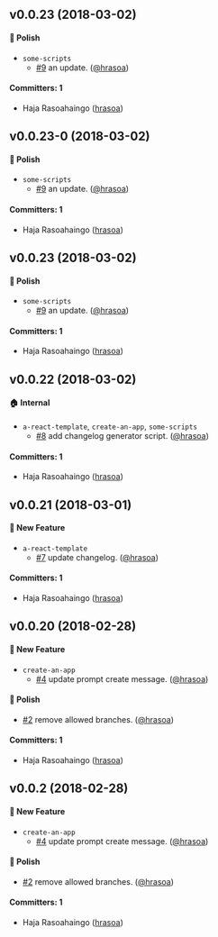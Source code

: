 ## v0.0.23 (2018-03-02)

#### :nail_care: Polish
* `some-scripts`
  * [#9](https://github.com/hrasoa/create-an-app/pull/9) an update. ([@hrasoa](https://github.com/hrasoa))

#### Committers: 1
- Haja Rasoahaingo ([hrasoa](https://github.com/hrasoa))

## v0.0.23-0 (2018-03-02)

#### :nail_care: Polish
* `some-scripts`
  * [#9](https://github.com/hrasoa/create-an-app/pull/9) an update. ([@hrasoa](https://github.com/hrasoa))

#### Committers: 1
- Haja Rasoahaingo ([hrasoa](https://github.com/hrasoa))

## v0.0.23 (2018-03-02)

#### :nail_care: Polish
* `some-scripts`
  * [#9](https://github.com/hrasoa/create-an-app/pull/9) an update. ([@hrasoa](https://github.com/hrasoa))

#### Committers: 1
- Haja Rasoahaingo ([hrasoa](https://github.com/hrasoa))

## v0.0.22 (2018-03-02)

#### :house: Internal
* `a-react-template`, `create-an-app`, `some-scripts`
  * [#8](https://github.com/hrasoa/create-an-app/pull/8) add changelog generator script. ([@hrasoa](https://github.com/hrasoa))

#### Committers: 1
- Haja Rasoahaingo ([hrasoa](https://github.com/hrasoa))

## v0.0.21 (2018-03-01)

#### :rocket: New Feature
* `a-react-template`
  * [#7](https://github.com/hrasoa/create-an-app/pull/7) update changelog. ([@hrasoa](https://github.com/hrasoa))

#### Committers: 1
- Haja Rasoahaingo ([hrasoa](https://github.com/hrasoa))
## v0.0.20 (2018-02-28)

#### :rocket: New Feature
* `create-an-app`
  * [#4](https://github.com/hrasoa/create-an-app/pull/4) update prompt create message. ([@hrasoa](https://github.com/hrasoa))

#### :nail_care: Polish
* [#2](https://github.com/hrasoa/create-an-app/pull/2) remove allowed branches. ([@hrasoa](https://github.com/hrasoa))

#### Committers: 1
- Haja Rasoahaingo ([hrasoa](https://github.com/hrasoa))

## v0.0.2 (2018-02-28)

#### :rocket: New Feature
* `create-an-app`
  * [#4](https://github.com/hrasoa/create-an-app/pull/4) update prompt create message. ([@hrasoa](https://github.com/hrasoa))

#### :nail_care: Polish
* [#2](https://github.com/hrasoa/create-an-app/pull/2) remove allowed branches. ([@hrasoa](https://github.com/hrasoa))

#### Committers: 1
- Haja Rasoahaingo ([hrasoa](https://github.com/hrasoa))

